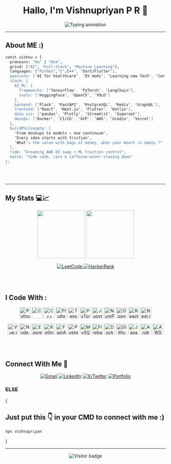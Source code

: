 <!-- ████████████████████████████████████████████████████████████ -->
<!-- 🤖 WELCOME TO MY GITHUB PROFILE README    -->
<!-- ████████████████████████████████████████████████████████████ -->

<!-- My GitHub Profile README -->

<h1 align="center">Hallo, I'm Vishnupriyan P R 👋</h1>

<p align="center">
  <img src="https://readme-typing-svg.demolab.com?font=JetBrains+Mono&size=22&pause=1000&color=36BCF7&center=true&vCenter=true&width=850&lines=AI+Engineer+%7C+Tech+Builder+%7C+Gamer+%7C+Car+Nerd;Code%2C+cars%2C+and+caffeine+kept+me+going.+I+just+never+slowed+down;Building+Bold+Projects+With+Purpose.;Turning+AI+Concepts+Into+Impact.;Fueled+by+Curiosity+%2B+Code+%2B+Clean+Designs" alt="Typing animation" />
</p>



---

<p></p>


##  About ME :) 

```bash
const vishnu = {
  pronouns: "He" | "Him",
  grind: ["AI", "Full‑Stack", "Machine Learning"],
  languages: ["Python","C",C++", "Dart/Flutter"],
  passions: ["AI for healthcare", "EV mods", "Learning new Tech", "Car Tech"],
  stack: {
    AI_ML: {
      frameworks: ["TensorFlow", "PyTorch", "LangChain"],
      tools: ["HuggingFace", "OpenCV", "YOLO"]
    },
    backend: ["Flask", "FastAPI", "PostgreSQL", "Redis", "GraphQL"],
    frontend: ["React", "Next.js", "Flutter", "Kotlin"],
    data_viz: ["pandas", "Plotly", "Streamlit", "Superset"],
    devops: ["Docker", "CI/CD", "GCP", "AWS", "Gradio", "Vercel"]
  },
  buildPhilosophy: [
    "From mockups to models — one continuum",
    "Every idea starts with friction",
    "What's the value with bags of money, when your Heart is empty ?"
  ],
  ride: "Dreaming AWD EV swap + ML traction control",
  motto: "Code code, cars & caffeine—never slowing down"
};

```
<br></br>



---



## My Stats 💻📈

<p align="center">
  <img src="https://github-readme-stats.vercel.app/api?username=vishnupriyanpr183207&show_icons=true&theme=blueberry&count_private=true" height="150" />
  <img src="https://streak-stats.demolab.com?user=vishnupriyanpr183207&theme=blueberry&hide_border=true" height="150" />

</p>

<p align="center">
  <a href="https://leetcode.com/u/jTixpIbM2z/">
    <img src="https://img.shields.io/badge/LeetCode-FFA116?style=for-the-badge&logo=leetcode&logoColor=white" alt="LeetCode" />
  </a>
  <a href="https://www.hackerrank.com/vishnupriyan_pr2">
    <img src="https://img.shields.io/badge/HackerRank-2EC866?style=for-the-badge&logo=HackerRank&logoColor=white" alt="HackerRank" />
  </a>
</p>
<br></br>



<h2 align="left"> I Code With : </h2>

<p align="center">
  <img src="https://cdn.jsdelivr.net/gh/devicons/devicon/icons/python/python-original.svg" height="34" alt="Python" />
  <img src="https://cdn.jsdelivr.net/gh/devicons/devicon/icons/c/c-original.svg" height="34" alt="C" />
  <img src="https://cdn.jsdelivr.net/gh/devicons/devicon/icons/cplusplus/cplusplus-original.svg" height="34" alt="C++" />
  <img src="https://cdn.jsdelivr.net/gh/devicons/devicon/icons/flutter/flutter-original.svg" height="34" alt="Flutter" />
  <img src="https://cdn.jsdelivr.net/gh/devicons/devicon/icons/tensorflow/tensorflow-original.svg" height="34" alt="TensorFlow" />
  <img src="https://cdn.jsdelivr.net/gh/devicons/devicon/icons/pytorch/pytorch-original.svg" height="34" alt="PyTorch" />
  <img src="https://cdn.jsdelivr.net/gh/devicons/devicon/icons/jupyter/jupyter-original.svg" height="34" alt="Jupyter" />
  <img src="https://cdn.jsdelivr.net/gh/devicons/devicon/icons/numpy/numpy-original.svg" height="34" alt="NumPy" />
  <img src="https://cdn.jsdelivr.net/gh/devicons/devicon/icons/opencv/opencv-original.svg" height="34" alt="OpenCV" />
  <img src="https://cdn.jsdelivr.net/gh/devicons/devicon/icons/react/react-original.svg" height="34" alt="React" />
  <img src="https://cdn.jsdelivr.net/gh/devicons/devicon/icons/nextjs/nextjs-original.svg" height="34" alt="Next.js" />

</p>
<p align="center">
  <img src="https://cdn.jsdelivr.net/gh/devicons/devicon/icons/vuejs/vuejs-original.svg" height="34" alt="Vue.js" />
  <img src="https://cdn.jsdelivr.net/gh/devicons/devicon/icons/nodejs/nodejs-original.svg" height="34" alt="Node.js" />
  <img src="https://cdn.jsdelivr.net/gh/devicons/devicon/icons/express/express-original.svg" height="34" alt="Express.js" />
  <img src="https://cdn.jsdelivr.net/gh/devicons/devicon/icons/kotlin/kotlin-original.svg" height="34" alt="Kotlin" />
  <img src="https://cdn.jsdelivr.net/gh/devicons/devicon/icons/fastapi/fastapi-original.svg" height="34" alt="FastAPI" />
  <img src="https://cdn.jsdelivr.net/gh/devicons/devicon/icons/postgresql/postgresql-original.svg" height="34" alt="PostgreSQL" />
  <img src="https://cdn.jsdelivr.net/gh/devicons/devicon/icons/mysql/mysql-original.svg" height="34" alt="MySQL" />
  <img src="https://cdn.jsdelivr.net/gh/devicons/devicon/icons/firebase/firebase-plain.svg" height="34" alt="Firebase" />
  <img src="https://cdn.jsdelivr.net/gh/devicons/devicon/icons/docker/docker-original.svg" height="34" alt="Docker" />
  <img src="https://cdn.jsdelivr.net/gh/devicons/devicon/icons/github/github-original.svg" height="34" alt="GitHub" />
  <img src="https://cdn.jsdelivr.net/gh/devicons/devicon/icons/java/java-original.svg" height="34" alt="Java" />
  <img src="https://cdn.jsdelivr.net/gh/devicons/devicon/icons/androidstudio/androidstudio-original.svg" height="34" alt="Android Studio" />
  <img width="34" height="34" alt="AWS" src="https://github.com/user-attachments/assets/1ef431db-914d-4ed2-865d-e440772ffc66" />
</p>



<br></br>





##  Connect With Me 🤝

<p align="center">
  <a href="mailto:priyanv@gmail.com"><img src="https://img.shields.io/badge/Gmail-D14836?style=for-the-badge&logo=gmail&logoColor=white" alt="Gmail" /></a>
  <a href="https://www.linkedin.com/in/vishnupriyan-p-r"><img src="https://img.shields.io/badge/LinkedIn-0077B5?style=for-the-badge&logo=linkedin&logoColor=white" alt="LinkedIn" /></a>
  <a href="https://twitter.com/vishnupriyanpr"><img src="https://img.shields.io/badge/X-000000?style=for-the-badge&logo=twitter&logoColor=white" alt="X/Twitter" /></a>
  <a href="https://vishnupriyan.dev"><img src="https://img.shields.io/badge/Portfolio-Coming_Soon-black?style=for-the-badge&logo=vercel" alt="Portfolio" /></a>

  

</p>

### ELSE
{

## Just put this 👇 in your CMD to connect with me :)
```bash
npx vishnupriyan
```

}
<p></p>
<p></p>




---

<!-- Banner placeholder -->
<!-- ![Banner](link-to-your-banner.png) -->

<p align="center">
  <img src="https://visitor-badge.laobi.icu/badge?page_id=vishnupriyanpr183207.readme" alt="Visitor badge"/>

  
</p>
